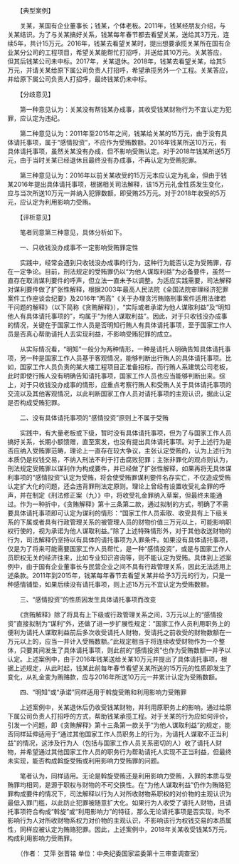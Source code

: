 　　【典型案例】

　　关某，某国有企业董事长；钱某，个体老板。2011年，钱某经朋友介绍，与关某结识。为了与关某搞好关系，钱某每年春节都去看望关某，送给其3万元，连续5年，共计15万元。2016年，钱某去看望关某时，提出想要承揽关某所在国有企业某分公司的工程项目，希望关某能帮忙打招呼，并送给其10万元。关某答应，但其后钱某公司未中标。2017年，关某退休。2018年，钱某去看望关某，给其5万元，并请关某给原下属公司负责人打招呼，希望承揽另外一个工程。关某答应，并给原下属公司负责人打招呼，最终钱某仍未中标。

　　【分歧意见】

　　第一种意见认为：关某没有帮钱某办成事，其收受钱某财物行为不宜认定为犯罪，应认定为违纪。

　　第二种意见认为：2011年至2015年之间，钱某给关某的15万元，由于没有具体请托事项，属于“感情投资”，不应作为受贿数额。2016年钱某所送10万元，有具体请托事项，虽然关某没有办成，但不影响受贿认定。对于2018年钱某所送5万元，由于当时关某已经退休且最终没有办成事，不再认定为受贿犯罪。

　　第三种意见认为：2016年以前关某收受的15万元本应认定为礼金，但由于钱某2016年提出具体请托事项，根据相关司法解释，该15万元礼金性质发生变化，应与当次所送10万元一并纳入犯罪数额，即受贿25万元。对于2018年收受的5万元，应认定为利用影响力受贿。

　　【评析意见】

　　笔者同意第三种意见，具体分析如下。

　　一、只收钱没办成事不一定影响受贿罪定性

　　实践中，经常会遇到只收钱没办成事的行为，这种行为能否认定为受贿罪，存在一定争论。目前，刑法规定的受贿罪仍以“为他人谋取利益”为必备要件，虽然一直存在取消谋利要件的呼声，但立法一直未予以调整。为适应实践需要，司法解释对谋利要件做了扩张性解释，根据2003年最高人民法院《全国法院审理经济犯罪案件工作座谈会纪要》及2016年“两高”《关于办理贪污贿赂刑事案件适用法律若干问题的解释》（以下简称《贪贿解释》），“实际或者承诺为他人谋取利益”及“明知他人有具体请托事项的”，均属于“为他人谋取利益”。因此，对于只收钱没办成事的情况，关键在于国家工作人员是否明知行贿人有具体请托事项，至于国家工作人员是否真心帮助请托人去实现利益，不影响受贿犯罪的成立。

　　从实际情况看，“明知”一般分为两种情形，一种是请托人明确告知具体请托事项，另一种是国家工作人员基于客观情况，能够判断出行贿人的具体请托事项。比如，国家工作人员负责的某大楼工程项目正准备招标，而行贿人系建筑公司老板，此时即使行贿人没有明确告知请托事项，国家工作人员也应当能够判断出来。综上，对于只收钱没办成事的情形，应重点考察行贿人和受贿人关于具体请托事项的交流以及其他客观情况，以此判断国家工作人员对请托事项的主观认识，据此认定是否构成受贿犯罪。

　　二、没有具体请托事项的“感情投资”原则上不属于受贿

　　实践中，有大量老板或下级，暂时没有具体请托事项，但为了与国家工作人员搞好关系，长期小额馈赠，直至案发，也没有提出具体请托事项。对于上述行为是否应纳入受贿罪范畴，理论上一直存在较大争议，主张认定受贿的，认为上述行为本质仍是权钱交易，不纳入刑法不利于打击腐败犯罪；主张非罪化的观点则认为，刑法规定受贿罪以谋利作为构成要件，并已经做了扩张性解释，如果再将无具体谋利事项的“感情投资”认定为受贿，将会使受贿罪谋利要件名存实亡，不仅造成受贿认定扩大化的问题，还会违背罪刑法定原则。理论上曾经有设置收受礼金罪的呼声，并在制定《刑法修正案（九）》中，将收受礼金罪纳入草案，但最终未能通过。作为一种折中，《贪贿解释》第十三条第二款，通过拟制的方式，明确了不需要具体请托事项即可认定为谋利的情形：“国家工作人员索取、收受具有上下级关系的下属或者具有行政管理关系的被管理人员的财物价值三万元以上，可能影响职权行使的，视为承诺为他人谋取利益。”除了上述特殊情形外，对于其他收送财物的行为，司法解释仍坚持以有具体的请托事项为入罪条件。如果没有具体请托事项，仅是为了将来可能需要国家工作人员帮忙，是一种“感情投资”，或是与国家工作人员职权无关的经济往来，比如专业知识咨询等，则不能认定为受贿。具体到上述案例中，由于国有企业董事长与民营企业之间不具有行政管理关系，因此无法适用上述条款。2011年到2015年，钱某每年春节去看望关某并给予3万元的行为，只是一种感情铺垫，如果后续没有请托事项，则上述15万元不宜认定为受贿数额。

　　三、“感情投资”的性质因发生具体请托事项而改变

　　《贪贿解释》除了将具有上下级或行政管理关系之间，3万元以上的“感情投资”直接拟制为“谋利”外，还做了进一步扩展性规定：“国家工作人员利用职务上的便利为请托人谋取利益前后多次收受请托人财物，受请托之前收受的财物数额在一万元以上的，应当一并计入受贿数额。”此规定相当于将连续收受财物作为一个整体，只要其间发生了具体请托事项，则此前的“感情投资”也作为受贿数额一并予以认定。上述案例中，由于2016年钱某送给关某10万元并提出了具体请托事项，根据上述规定，从此时起，钱某此前每年春节看望关某所送的15万元的性质即发生了变化，从礼金变为贿赂款，应与2016年所送10万元一并累计认定为受贿数额。

　　四、“明知”或“承诺”同样适用于斡旋受贿和利用影响力受贿罪

　　上述案例中，关某退休后仍收受钱某财物，并利用原职务上的影响，通过给原下属公司负责人打招呼的方式，帮助钱某承揽工程。对于关某的行为应如何评价，引发一个问题，即《贪贿解释》第十三条第一款关于“为他人谋取利益”的规定，能否同样延伸适用于“通过其他国家工作人员职务上的行为，为请托人谋取不正当利益”的情况，这涉及行为人（包括与国家工作人员关系密切的人）收了请托人财物，并希望通过其他国家工作人员的职务行为帮助请托人实现不正当利益，但最终未实现，能否构成斡旋受贿或利用影响力受贿罪的问题。

　　笔者认为，同样适用。无论是斡旋受贿还是利用影响力受贿，入罪的本质与受贿罪均相同，是源于职权与财物的不可交换性。在“为他人谋取利益”仍作为贿赂犯罪构成要件的情况下，司法解释以行为人对所收财物系职权的对价物的主观认识为最低入罪门槛，以此防止犯罪被随意扩大化。如果行为人收受了请托人财物，且请托事项符合构成“斡旋”或“利用影响力”的特征，那么无论请托事项是否实现，均不影响行为人对所收财物系权力对价物的主观认识，不影响该行为权钱交易的本质属性，同样应被认定为贿赂犯罪。因此，上述案例中，2018年关某收受钱某5万元，构成利用影响力受贿罪。

　　（作者： 艾萍 张晋铭 单位：中央纪委国家监委第十三审查调查室）
